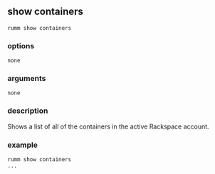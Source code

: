 ## show containers

```
rumm show containers
```

### options

```
none
```

### arguments

```
none
```

### description
Shows a list of all of the containers in the active Rackspace account. 

### example

```
rumm show containers
...
```